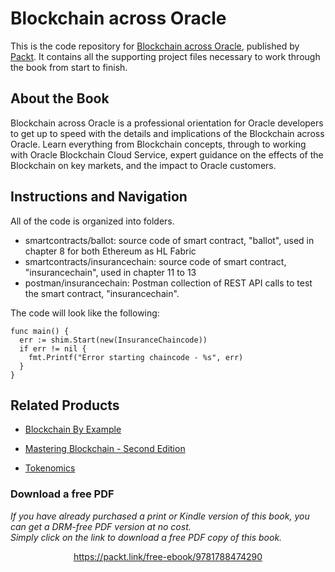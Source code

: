 # Blockchain across Oracle
This is the code repository for [Blockchain across Oracle](https://www.packtpub.com/big-data-and-business-intelligence/blockchain-across-oracle?utm_source=github&utm_medium=repository&utm_campaign=9781788474290), published by [Packt](https://www.packtpub.com/?utm_source=github). It contains all the supporting project files necessary to work through the book from start to finish.

## About the Book
Blockchain across Oracle is a professional orientation for Oracle developers to get up to speed with the details and implications of the Blockchain across Oracle. Learn everything from Blockchain concepts, through to working with Oracle Blockchain Cloud Service, expert guidance on the effects of the Blockchain on key markets, and the impact to Oracle customers.

## Instructions and Navigation
All of the code is organized into folders.
* smartcontracts/ballot: source code of smart contract, "ballot", used in chapter 8 for both Ethereum as HL Fabric
* smartcontracts/insurancechain: source code of smart contract, "insurancechain", used in chapter 11 to 13
* postman/insurancechain: Postman collection of REST API calls to test the smart contract, "insurancechain".


The code will look like the following:
```
func main() {
  err := shim.Start(new(InsuranceChaincode))
  if err != nil {
    fmt.Printf("Error starting chaincode - %s", err)
  }
}
```

 

## Related Products
* [Blockchain By Example](https://www.packtpub.com/big-data-and-business-intelligence/blockchain-example?utm_source=github&utm_medium=repository&utm_campaign=9781788475686)

* [Mastering Blockchain - Second Edition](https://www.packtpub.com/big-data-and-business-intelligence/mastering-blockchain-second-edition?utm_source=github&utm_medium=repository&utm_campaign=9781788839044)

* [Tokenomics](https://www.packtpub.com/big-data-and-business-intelligence/tokenomics?utm_source=github&utm_medium=repository&utm_campaign=9781789136326)
### Download a free PDF

 <i>If you have already purchased a print or Kindle version of this book, you can get a DRM-free PDF version at no cost.<br>Simply click on the link to download a free PDF copy of this book.</i>
<p align="center"> <a href="https://packt.link/free-ebook/9781788474290">https://packt.link/free-ebook/9781788474290 </a> </p>